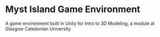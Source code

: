 # Myst Island Game Environment
 A game environment built in Unity for Intro to 3D Modeling, a module at Glasgow Caledonian University
